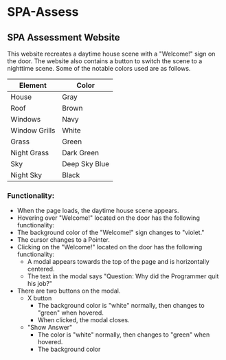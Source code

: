 # SPA-Assess

## SPA Assessment Website ##

This website recreates a daytime house scene with a "Welcome!" sign on the door. The website also contains a button to switch the scene to a nighttime scene. Some of the notable colors used are as follows.

Element       | Color
------------- | -------------
House  | Gray
Roof | Brown
Windows | Navy
Window Grills | White
Grass | Green
Night Grass| Dark Green
Sky | Deep Sky Blue
Night Sky | Black




### Functionality: ###

* When the page loads, the daytime house scene appears.
* Hovering over "Welcome!" located on the door has the following functionality:
* The background color of the "Welcome!" sign changes to "violet."
* The cursor changes to a Pointer.
* Clicking on the "Welcome!" located on the door has the following functionality:
  - A modal appears towards the top of the page and is horizontally centered.
  - The text in the modal says "Question: Why did the Programmer quit his job?"
* There are two buttons on the modal.
  - X button
    - The background color is "white" normally, then changes to "green" when hovered.
    - When clicked, the modal closes.
  - "Show Answer"
    - The color is "white" normally, then changes to "green" when hovered.
    - The background color

